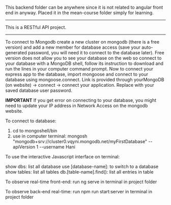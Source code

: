 This backend folder can be anywhere since it is not related to angular front end in anyway.
Placed it in the mean-course folder simply for learning.

____________

This is a RESTful API project.

____________

To connect to Mongodb create a new cluster on mongodb (there is a free version) and add a new member for database access (save your auto-generated password, you will need it to connect to the database later).
Free version does not allow you to see your database on the web so connect to your database with a MongoDB shell, follow its instruction to download and run the lines in your computer command prompt.
Now to connect your express app to the database, import mongoose and connect to your database using mongoose.connect.
Link is provided through yourMongoDB (on website) -> connect -> connect your application. Replace <password> with your saved database user password.



**IMPORTANT**
If you get error on connecting to your database, you might need to update your IP address in Network Access on the mongodb website.

To connect to database:
1. cd to mongoshell/bin
2. use in computer terminal:
mongosh "mongodb+srv://cluster0.vqyni.mongodb.net/myFirstDatabase" --apiVersion 1 --username Hani

To use the interactive Javascript interface on terminal:

show dbs: list all database
use [database-name]: to switch to a database
show tables: list all tables
db.[table-name].find(): list all entries in table

To observe real-time front-end:
  run ng serve in terminal in project folder

To observe back-end real-time:
  run npm run start:server in terminal in project folder


